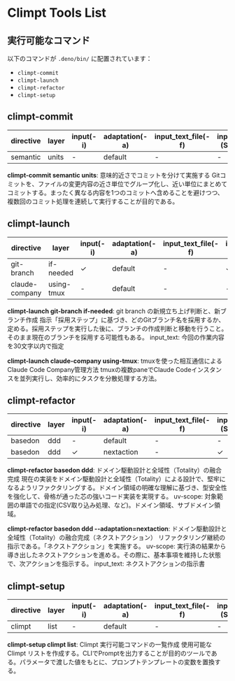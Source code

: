 # Climpt Tools List

## 実行可能なコマンド

以下のコマンドが `.deno/bin/` に配置されています：

- `climpt-commit`
- `climpt-launch`
- `climpt-refactor`
- `climpt-setup`

## climpt-commit

|directive| layer | input(-i) | adaptation(-a) | input_text_file(-f) | input_text (STDIN) |destination(-o) | 
|--- |---|--- |---|--- |---| ---|
| semantic | units | - | default | - | - | - |

**climpt-commit semantic units**:
意味的近さでコミットを分けて実施する
Gitコミットを、ファイルの変更内容の近さ単位でグループ化し、近い単位にまとめてコミットする。まったく異なる内容を1つのコミットへ含めることを避けつつ、複数回のコミット処理を連続して実行することが目的である。

## climpt-launch

|directive| layer | input(-i) | adaptation(-a) | input_text_file(-f) | input_text (STDIN) |destination(-o) | 
|--- |---|--- |---|--- |---| ---|
| git-branch | if-needed | ✓ | default | - | ✓ | - |
| claude-company | using-tmux | - | default | - | - | - |

**climpt-launch git-branch if-needed**:
git branch の新規立ち上げ判断と、新ブランチ作成
指示「採用ステップ」に基づき、どのGitブランチ名を採用するか、定める。採用ステップを実行した後に、ブランチの作成判断と移動を行うこと。そのまま現在のブランチを採用する可能性もある。
input_text: 今回の作業内容を30文字以内で指定

**climpt-launch claude-company using-tmux**:
tmuxを使った相互通信によるClaude Code Company管理方法
tmuxの複数paneでClaude Codeインスタンスを並列実行し、効率的にタスクを分散処理する方法。

## climpt-refactor

|directive| layer | input(-i) | adaptation(-a) | input_text_file(-f) | input_text (STDIN) |destination(-o) | 
|--- |---|--- |---|--- |---| ---|
| basedon | ddd | - | default | - | - | - |
| basedon | ddd | ✓ | nextaction | - | ✓ | - |

**climpt-refactor basedon ddd**:
ドメイン駆動設計と全域性（Totality）の融合完成
現在の実装をドメイン駆動設計と全域性（Totality）による設計で、堅牢になるようリファクタリングする。ドメイン領域の明確な理解に基づき、型安全性を強化して、骨格が通った芯の強いコード実装を実現する。
uv-scope: 対象範囲の単語での指定(CSV取り込み処理、など)。ドメイン領域、サブドメイン領域。

**climpt-refactor basedon ddd --adaptation=nextaction**:
ドメイン駆動設計と全域性（Totality）の融合完成（ネクストアクション）
リファクタリング継続の指示である。「ネクストアクション」を実施する。
uv-scope: 実行済の結果から導き出したネクストアクションを進める。その際に、基本事項を維持した状態で、次アクションを指示する。
input_text: ネクストアクションの指示書

## climpt-setup

|directive| layer | input(-i) | adaptation(-a) | input_text_file(-f) | input_text (STDIN) |destination(-o) | 
|--- |---|--- |---|--- |---| ---|
| climpt | list | - | default | - | - | - |

**climpt-setup climpt list**:
Climpt 実行可能コマンドの一覧作成
使用可能な Climpt リストを作成する。CLIでPromptを出力することが目的のツールである。パラメータで渡した値をもとに、プロンプトテンプレートの変数を置換する。
